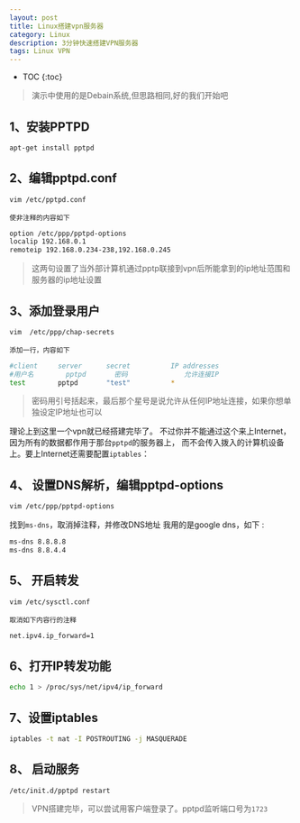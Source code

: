 ```yaml
---
layout: post
title: Linux搭建vpn服务器
category: Linux
description: 3分钟快速搭建VPN服务器
tags: Linux VPN
---
```

* TOC 
{:toc}





> 演示中使用的是Debain系统,但思路相同,好的我们开始吧


## 1、安装PPTPD

``` bash
apt-get install pptpd
```

## 2、编辑pptpd.conf

``` bash
vim /etc/pptpd.conf
```

`使非注释的内容如下`

``` bash
option /etc/ppp/pptpd-options
localip 192.168.0.1
remoteip 192.168.0.234-238,192.168.0.245
```

> 这两句设置了当外部计算机通过pptp联接到vpn后所能拿到的ip地址范围和服务器的ip地址设置

## 3、添加登录用户

```bash
vim  /etc/ppp/chap-secrets 
```

`添加一行，内容如下`

``` bash
#client		server		secret			IP addresses
#用户名		pptpd		密码				允许连接IP
test		pptpd		"test"			*
```

> 密码用引号括起来，最后那个星号是说允许从任何IP地址连接，如果你想单独设定IP地址也可以

理论上到这里一个vpn就已经搭建完毕了。 
不过你并不能通过这个来上Internet，因为所有的数据都作用于那台`pptpd`的服务器上， 而不会传入拨入的计算机设备上。要上Internet还需要配置`iptables`： 

## 4、 设置DNS解析，编辑pptpd-options

``` bash
vim /etc/ppp/pptpd-options
```

找到`ms-dns`，取消掉注释，并修改DNS地址 
我用的是google dns，如下  :

``` bash
ms-dns 8.8.8.8
ms-dns 8.8.4.4 
```

## 5、 开启转发 

``` bash
vim /etc/sysctl.conf 
```

`取消如下内容行的注释`

``` bash
net.ipv4.ip_forward=1 
```

## 6、打开IP转发功能

``` bash
echo 1 > /proc/sys/net/ipv4/ip_forward 
```

## 7、设置iptables

``` bash
iptables -t nat -I POSTROUTING -j MASQUERADE
```

## 8、 启动服务

```
/etc/init.d/pptpd restart 
```

> VPN搭建完毕，可以尝试用客户端登录了。pptpd监听端口号为`1723`
